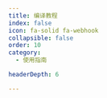 ```yaml
---
title: 编译教程
index: false
icon: fa-solid fa-webhook
collapsible: false
order: 10
category:
  - 使用指南

headerDepth: 6

---
```


<AutoCatalog />

